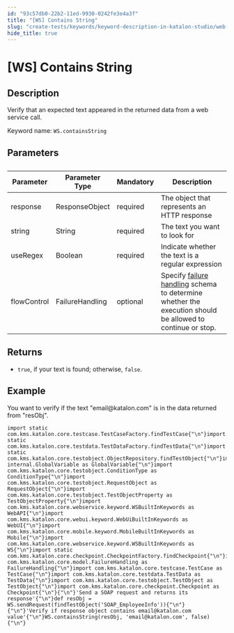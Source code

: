```yaml
---
id: "93c57db0-22b2-11ed-9930-0242fe3e4a3f"
title: "[WS] Contains String"
slug: "create-tests/keywords/keyword-description-in-katalon-studio/web-service-keywords/ws-contains-string"
hide_title: true
---
```


# <a id="id_0" class="anchor_top_offset"/><a id="ariaid-title1" class="anchor_top_offset"/>[WS] Contains String


## <a id="id_0__id_1" class="anchor_top_offset"/>Description

<p xmlns="http://www.w3.org/1999/xhtml" className="p">Verify that an expected text appeared in the returned data from a web service call.</p> 
<p xmlns="http://www.w3.org/1999/xhtml" className="p">Keyword name: <code className="ph codeph">WS.containsString</code></p> 

## <a id="id_0__id_2" class="anchor_top_offset"/>Parameters 

<table xmlns="http://www.w3.org/1999/xhtml" className="table anchor_top_offset" id="id_0__d5edbbae-d213-492c-b79d-10c6e107c80d"><caption /><thead className="thead"><tr className><th className="entry anchor_top_offset" id="id_0__d5edbbae-d213-492c-b79d-10c6e107c80d__entry__1">Parameter</th><th className="entry anchor_top_offset" id="id_0__d5edbbae-d213-492c-b79d-10c6e107c80d__entry__2">Parameter Type</th><th className="entry anchor_top_offset" id="id_0__d5edbbae-d213-492c-b79d-10c6e107c80d__entry__3">Mandatory</th><th className="entry anchor_top_offset" id="id_0__d5edbbae-d213-492c-b79d-10c6e107c80d__entry__4">Description</th></tr></thead><tbody className="tbody"><tr className><td className="entry" headers="id_0__d5edbbae-d213-492c-b79d-10c6e107c80d__entry__1 id_0__d5edbbae-d213-492c-b79d-10c6e107c80d__entry__2 id_0__d5edbbae-d213-492c-b79d-10c6e107c80d__entry__3 id_0__d5edbbae-d213-492c-b79d-10c6e107c80d__entry__4 ">response</td><td className="entry" headers="id_0__d5edbbae-d213-492c-b79d-10c6e107c80d__entry__1 id_0__d5edbbae-d213-492c-b79d-10c6e107c80d__entry__2 id_0__d5edbbae-d213-492c-b79d-10c6e107c80d__entry__3 id_0__d5edbbae-d213-492c-b79d-10c6e107c80d__entry__4 ">ResponseObject</td><td className="entry" headers="id_0__d5edbbae-d213-492c-b79d-10c6e107c80d__entry__1 id_0__d5edbbae-d213-492c-b79d-10c6e107c80d__entry__2 id_0__d5edbbae-d213-492c-b79d-10c6e107c80d__entry__3 id_0__d5edbbae-d213-492c-b79d-10c6e107c80d__entry__4 ">required</td><td className="entry" headers="id_0__d5edbbae-d213-492c-b79d-10c6e107c80d__entry__1 id_0__d5edbbae-d213-492c-b79d-10c6e107c80d__entry__2 id_0__d5edbbae-d213-492c-b79d-10c6e107c80d__entry__3 id_0__d5edbbae-d213-492c-b79d-10c6e107c80d__entry__4 ">The object that represents an HTTP response</td></tr><tr className><td className="entry" headers="id_0__d5edbbae-d213-492c-b79d-10c6e107c80d__entry__1 id_0__d5edbbae-d213-492c-b79d-10c6e107c80d__entry__2 id_0__d5edbbae-d213-492c-b79d-10c6e107c80d__entry__3 id_0__d5edbbae-d213-492c-b79d-10c6e107c80d__entry__4 ">string</td><td className="entry" headers="id_0__d5edbbae-d213-492c-b79d-10c6e107c80d__entry__1 id_0__d5edbbae-d213-492c-b79d-10c6e107c80d__entry__2 id_0__d5edbbae-d213-492c-b79d-10c6e107c80d__entry__3 id_0__d5edbbae-d213-492c-b79d-10c6e107c80d__entry__4 ">String</td><td className="entry" headers="id_0__d5edbbae-d213-492c-b79d-10c6e107c80d__entry__1 id_0__d5edbbae-d213-492c-b79d-10c6e107c80d__entry__2 id_0__d5edbbae-d213-492c-b79d-10c6e107c80d__entry__3 id_0__d5edbbae-d213-492c-b79d-10c6e107c80d__entry__4 ">required</td><td className="entry" headers="id_0__d5edbbae-d213-492c-b79d-10c6e107c80d__entry__1 id_0__d5edbbae-d213-492c-b79d-10c6e107c80d__entry__2 id_0__d5edbbae-d213-492c-b79d-10c6e107c80d__entry__3 id_0__d5edbbae-d213-492c-b79d-10c6e107c80d__entry__4 ">The text you want to look for</td></tr><tr className><td className="entry" headers="id_0__d5edbbae-d213-492c-b79d-10c6e107c80d__entry__1 id_0__d5edbbae-d213-492c-b79d-10c6e107c80d__entry__2 id_0__d5edbbae-d213-492c-b79d-10c6e107c80d__entry__3 id_0__d5edbbae-d213-492c-b79d-10c6e107c80d__entry__4 ">useRegex</td><td className="entry" headers="id_0__d5edbbae-d213-492c-b79d-10c6e107c80d__entry__1 id_0__d5edbbae-d213-492c-b79d-10c6e107c80d__entry__2 id_0__d5edbbae-d213-492c-b79d-10c6e107c80d__entry__3 id_0__d5edbbae-d213-492c-b79d-10c6e107c80d__entry__4 ">Boolean</td><td className="entry" headers="id_0__d5edbbae-d213-492c-b79d-10c6e107c80d__entry__1 id_0__d5edbbae-d213-492c-b79d-10c6e107c80d__entry__2 id_0__d5edbbae-d213-492c-b79d-10c6e107c80d__entry__3 id_0__d5edbbae-d213-492c-b79d-10c6e107c80d__entry__4 ">required</td><td className="entry" headers="id_0__d5edbbae-d213-492c-b79d-10c6e107c80d__entry__1 id_0__d5edbbae-d213-492c-b79d-10c6e107c80d__entry__2 id_0__d5edbbae-d213-492c-b79d-10c6e107c80d__entry__3 id_0__d5edbbae-d213-492c-b79d-10c6e107c80d__entry__4 ">Indicate whether the text is a regular expression</td></tr><tr className><td className="entry" headers="id_0__d5edbbae-d213-492c-b79d-10c6e107c80d__entry__1 id_0__d5edbbae-d213-492c-b79d-10c6e107c80d__entry__2 id_0__d5edbbae-d213-492c-b79d-10c6e107c80d__entry__3 id_0__d5edbbae-d213-492c-b79d-10c6e107c80d__entry__4 ">flowControl</td><td className="entry" headers="id_0__d5edbbae-d213-492c-b79d-10c6e107c80d__entry__1 id_0__d5edbbae-d213-492c-b79d-10c6e107c80d__entry__2 id_0__d5edbbae-d213-492c-b79d-10c6e107c80d__entry__3 id_0__d5edbbae-d213-492c-b79d-10c6e107c80d__entry__4 ">FailureHandling</td><td className="entry" headers="id_0__d5edbbae-d213-492c-b79d-10c6e107c80d__entry__1 id_0__d5edbbae-d213-492c-b79d-10c6e107c80d__entry__2 id_0__d5edbbae-d213-492c-b79d-10c6e107c80d__entry__3 id_0__d5edbbae-d213-492c-b79d-10c6e107c80d__entry__4 ">optional</td><td className="entry" headers="id_0__d5edbbae-d213-492c-b79d-10c6e107c80d__entry__1 id_0__d5edbbae-d213-492c-b79d-10c6e107c80d__entry__2 id_0__d5edbbae-d213-492c-b79d-10c6e107c80d__entry__3 id_0__d5edbbae-d213-492c-b79d-10c6e107c80d__entry__4 ">Specify <a className="xref" href="/docs/maintain/configure-failure-handling-settings-in-katalon-studio">failure handling</a> schema to determine whether the execution should be allowed to continue or stop.</td></tr></tbody></table> 

## <a id="id_0__id_3" class="anchor_top_offset"/>Returns

<ul xmlns="http://www.w3.org/1999/xhtml" className="ul"><li className="li"> <code className="ph codeph">true</code>, if your text is found; otherwise, <code className="ph codeph">false</code>.</li></ul> 

## <a id="id_0__id_4" class="anchor_top_offset"/>Example

<p xmlns="http://www.w3.org/1999/xhtml" className="p">You want to verify if the text "email@katalon.com" is in the data returned from "resObj".</p> 
<pre xmlns="http://www.w3.org/1999/xhtml" className="pre codeblock"><code>import static com.kms.katalon.core.testcase.TestCaseFactory.findTestCase{"\n"}import static com.kms.katalon.core.testdata.TestDataFactory.findTestData{"\n"}import static com.kms.katalon.core.testobject.ObjectRepository.findTestObject{"\n"}import internal.GlobalVariable as GlobalVariable{"\n"}import com.kms.katalon.core.testobject.ConditionType as ConditionType{"\n"}import com.kms.katalon.core.testobject.RequestObject as RequestObject{"\n"}import com.kms.katalon.core.testobject.TestObjectProperty as TestObjectProperty{"\n"}import com.kms.katalon.core.webservice.keyword.WSBuiltInKeywords as WebAPI{"\n"}import com.kms.katalon.core.webui.keyword.WebUiBuiltInKeywords as WebUI{"\n"}import com.kms.katalon.core.mobile.keyword.MobileBuiltInKeywords as Mobile{"\n"}import com.kms.katalon.core.webservice.keyword.WSBuiltInKeywords as WS{"\n"}import static com.kms.katalon.core.checkpoint.CheckpointFactory.findCheckpoint{"\n"}import com.kms.katalon.core.model.FailureHandling as FailureHandling{"\n"}import com.kms.katalon.core.testcase.TestCase as TestCase{"\n"}import com.kms.katalon.core.testdata.TestData as TestData{"\n"}import com.kms.katalon.core.testobject.TestObject as TestObject{"\n"}import com.kms.katalon.core.checkpoint.Checkpoint as Checkpoint{"\n"}{"\n"}'Send a SOAP request and returns its response'{"\n"}def resObj = WS.sendRequest(findTestObject('SOAP_EmployeeInfo')){"\n"} {"\n"}'Verify if response object contains email@katalon.com value'{"\n"}WS.containsString(resObj, 'email@katalon.com', false){"\n"}</code></pre> 
